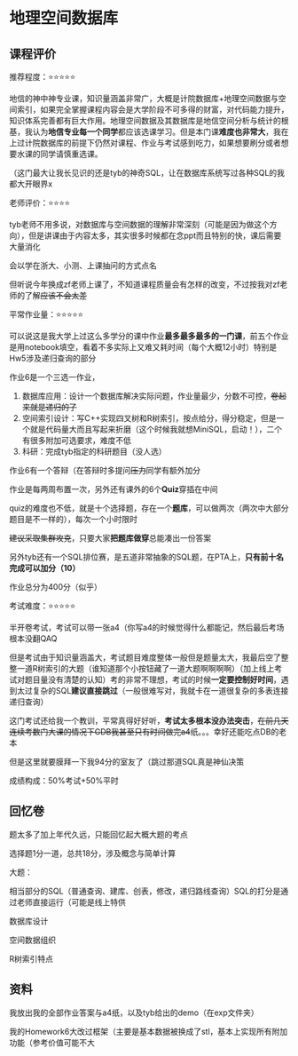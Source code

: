 # 地理空间数据库

## 课程评价

推荐程度：⭐⭐⭐⭐⭐

地信的神中神专业课，知识量涵盖非常广，大概是计院数据库+地理空间数据与空间索引，如果完全掌握课程内容会是大学阶段不可多得的财富，对代码能力提升，知识体系完善都有巨大作用。地理空间数据及其数据库是地信空间分析与统计的根基，我认为**地信专业每一个同学**都应该选课学习。但是本门课**难度也非常大**，我在上过计院数据库的前提下仍然对课程、作业与考试感到吃力，如果想要刷分或者想要水课的同学请慎重选课。

（这门最大让我长见识的还是tyb的神奇SQL，让在数据库系统写过各种SQL的我都大开眼界x

老师评价：⭐⭐⭐⭐

tyb老师不用多说，对数据库与空间数据的理解非常深刻（可能是因为做这个方向），但是讲课由于内容太多，其实很多时候都在念ppt而且特别的快，课后需要大量消化

会以学在浙大、小测、上课抽问的方式点名

但听说今年换成zf老师上课了，不知道课程质量会有怎样的改变，不过按我对zf老师的了解~~应该不会太差~~

平常作业量：⭐⭐⭐⭐⭐

可以说这是我大学上过这么多学分的课中作业**最多最多最多的一门课**，前五个作业是用notebook填空，看着不多实际上又难又耗时间（每个大概12小时）特别是Hw5涉及递归查询的部分

作业6是一个三选一作业，

1. 数据库应用：设计一个数据库解决实际问题，作业量最少，分数不可控，~~卷起来就是递归的了~~
2. 空间索引设计：写C++实现四叉树和R树索引，按点给分，得分稳定，但是一个就是代码量大而且写起来折磨（这个时候我就想MiniSQL，启动！），二个有很多附加可选要求，难度不低
3. 科研：完成tyb指定的科研题目（没人选）

作业6有一个答辩（在答辩时多提问~~压力~~同学有额外加分

作业是每两周布置一次，另外还有课外的6个**Quiz**穿插在中间

quiz的难度也不低，就是十个选择题，存在一个**题库**，可以做两次（两次中大部分题目是不一样的），每次一个小时限时

~~建议采取集群攻克~~，只要大家**把题库做穿**总能凑出一份答案

另外tyb还有一个SQL排位赛，是五道非常抽象的SQL题，在PTA上，**只有前十名完成可以加分（10）**

作业总分为400分（似乎）

考试难度：⭐⭐⭐⭐⭐

半开卷考试，考试可以带一张a4（你写a4的时候觉得什么都能记，然后最后考场根本没翻QAQ

但是考试由于知识量涵盖大，考试题目难度整体一般但是题量太大，我最后空了整整一道R树索引的大题（谁知道那个小按钮藏了一道大题啊啊啊啊）（加上线上考试对题目量没有清楚的认知）考的非常不理想，考试的时候**一定要控制好时间**，遇到太过复杂的SQL**建议直接跳过**（一般很难写对，我就卡在一道很复杂的多表连接递归查询）

这门考试还给我一个教训，平常真得好好听，**考试太多根本没办法突击**，~~在前几天连续考数门大课的情况下GDB我甚至只有时间做完a4~~纸。。。幸好还能吃点DB的老本

但是这里就要膜拜一下我94分的室友了（跳过那道SQL真是神仙决策



成绩构成：50%考试+50%平时

## 回忆卷

题太多了加上年代久远，只能回忆起大概大题的考点

选择题1分一道，总共18分，涉及概念与简单计算

大题：

相当部分的SQL（普通查询、建库、创表，修改，递归路线查询）SQL的打分是通过老师直接运行（可能是线上特供

数据库设计

空间数据组织

R树索引特点

## 资料

我放出我的全部作业答案与a4纸，以及tyb给出的demo（在exp文件夹）

我的Homework6大改过框架（主要是基本数据被换成了stl，基本上实现所有附加功能（参考价值可能不大